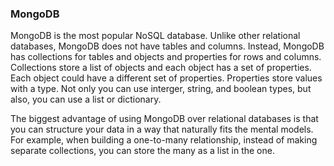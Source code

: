 ### MongoDB

MongoDB is the most popular NoSQL database. Unlike other relational databases, MongoDB does not have tables and columns. Instead, MongoDB has collections for tables and objects and properties for rows and columns. Collections store a list of objects and each object has a set of properties. Each object could have a different set of properties. Properties store values with a type. Not only you can use interger, string, and boolean types, but also, you can use a list or dictionary. 

The biggest advantage of using MongoDB over relational databases is that you can structure your data in a way that naturally fits the mental models. For example, when building a one-to-many relationship, instead of making separate collections, you can store the many as a list in the one.
